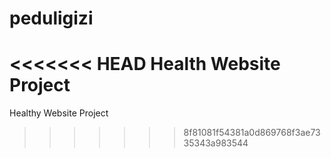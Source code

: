 # peduligizi
<<<<<<< HEAD
Health Website Project
=======

Healthy Website Project
>>>>>>> 8f81081f54381a0d869768f3ae7335343a983544
